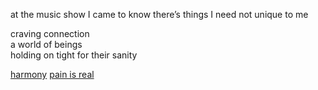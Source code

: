 at the music show
I came to know
there’s things I need
not unique to me

craving connection  
a world of beings  
holding on tight
for their sanity

[harmony](harmony.md)
[pain is real](pain%20is%20real.md)
